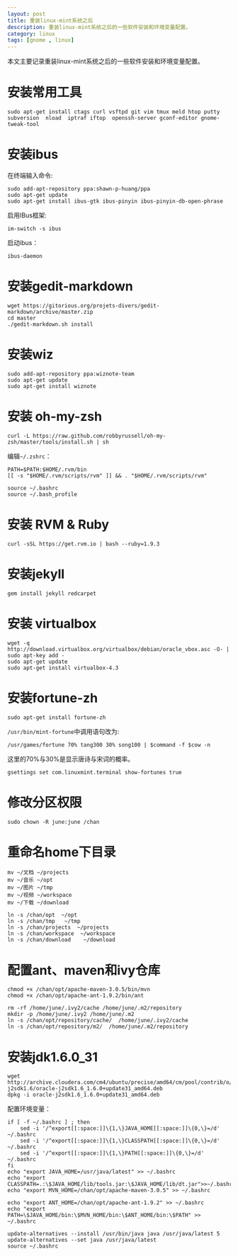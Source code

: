 ```yaml
---
layout: post
title: 重装linux-mint系统之后
description: 重装linux-mint系统之后的一些软件安装和环境变量配置。
category: linux
tags: [gnome , linux]
---
```


本文主要记录重装linux-mint系统之后的一些软件安装和环境变量配置。

# 安装常用工具

```
sudo apt-get install ctags curl vsftpd git vim tmux meld htop putty subversion  nload  iptraf iftop  openssh-server gconf-editor gnome-tweak-tool
```

# 安装ibus

在终端输入命令:

```
sudo add-apt-repository ppa:shawn-p-huang/ppa
sudo apt-get update
sudo apt-get install ibus-gtk ibus-pinyin ibus-pinyin-db-open-phrase
```

启用IBus框架:

```
im-switch -s ibus
```

启动ibus：

```
ibus-daemon
```

# 安装gedit-markdown

```
wget https://gitorious.org/projets-divers/gedit-markdown/archive/master.zip
cd master
./gedit-markdown.sh install
```

# 安装wiz

```
sudo add-apt-repository ppa:wiznote-team
sudo apt-get update
sudo apt-get install wiznote
```

# 安装 oh-my-zsh

```
curl -L https://raw.github.com/robbyrussell/oh-my-zsh/master/tools/install.sh | sh
```

编辑`~/.zshrc`：

```
PATH=$PATH:$HOME/.rvm/bin
[[ -s "$HOME/.rvm/scripts/rvm" ]] && . "$HOME/.rvm/scripts/rvm"

source ~/.bashrc
source ~/.bash_profile
```

# 安装 RVM & Ruby

```
curl -sSL https://get.rvm.io | bash --ruby=1.9.3
```

# 安装jekyll

```
gem install jekyll redcarpet
```

# 安装 virtualbox

```
wget -q http://download.virtualbox.org/virtualbox/debian/oracle_vbox.asc -O- | sudo apt-key add -
sudo apt-get update
sudo apt-get install virtualbox-4.3
```

# 安装fortune-zh

```
sudo apt-get install fortune-zh
```

`/usr/bin/mint-fortune`中调用语句改为:

```
/usr/games/fortune 70% tang300 30% song100 | $command -f $cow -n
```

这里的70%与30%是显示唐诗与宋词的概率。

```
gsettings set com.linuxmint.terminal show-fortunes true
```

# 修改分区权限

```
sudo chown -R june:june /chan
```

# 重命名home下目录

```
mv ~/文档 ~/projects
mv ~/音乐 ~/opt
mv ~/图片 ~/tmp
mv ~/视频 ~/workspace
mv ~/下载 ~/download

ln -s /chan/opt  ~/opt
ln -s /chan/tmp   ~/tmp
ln -s /chan/projects  ~/projects
ln -s /chan/workspace  ~/workspace
ln -s /chan/download    ~/download
```

# 配置ant、maven和ivy仓库

```
chmod +x /chan/opt/apache-maven-3.0.5/bin/mvn
chmod +x /chan/opt/apache-ant-1.9.2/bin/ant

rm -rf /home/june/.ivy2/cache /home/june/.m2/repository
mkdir -p /home/june/.ivy2 /home/june/.m2
ln -s /chan/opt/repository/cache/  /home/june/.ivy2/cache
ln -s /chan/opt/repository/m2/  /home/june/.m2/repository
```

# 安装jdk1.6.0_31

```
wget http://archive.cloudera.com/cm4/ubuntu/precise/amd64/cm/pool/contrib/o/oracle-j2sdk1.6/oracle-j2sdk1.6_1.6.0+update31_amd64.deb
dpkg -i oracle-j2sdk1.6_1.6.0+update31_amd64.deb
```

配置环境变量：

```
if [ -f ~/.bashrc ] ; then
    sed -i '/^export[[:space:]]\{1,\}JAVA_HOME[[:space:]]\{0,\}=/d' ~/.bashrc
    sed -i '/^export[[:space:]]\{1,\}CLASSPATH[[:space:]]\{0,\}=/d' ~/.bashrc
    sed -i '/^export[[:space:]]\{1,\}PATH[[:space:]]\{0,\}=/d' ~/.bashrc
fi
echo "export JAVA_HOME=/usr/java/latest" >> ~/.bashrc
echo "export CLASSPATH=.:\$JAVA_HOME/lib/tools.jar:\$JAVA_HOME/lib/dt.jar">>~/.bashrc
echo "export MVN_HOME=/chan/opt/apache-maven-3.0.5" >> ~/.bashrc

echo "export ANT_HOME=/chan/opt/apache-ant-1.9.2" >> ~/.bashrc
echo "export PATH=\$JAVA_HOME/bin:\$MVN_HOME/bin:\$ANT_HOME/bin:\$PATH" >> ~/.bashrc

update-alternatives --install /usr/bin/java java /usr/java/latest 5
update-alternatives --set java /usr/java/latest 
source ~/.bashrc
```

